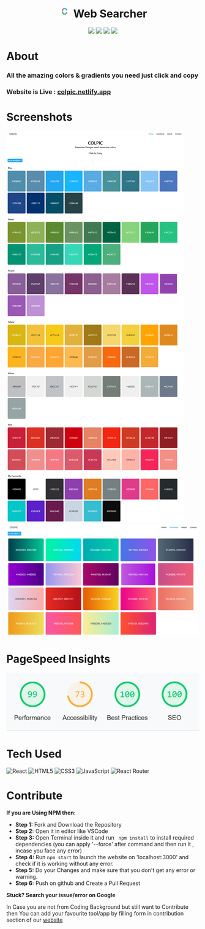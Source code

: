 <div align="center">
 <h1> <img src="./public/favicon/logo32.png" width="32px"> Web Searcher </h1>
 <img src="https://img.shields.io/github/package-json/v/pushkarydv/colpic?color=g&label=COLPIC">
 <img src="https://img.shields.io/npm/v/npm">
 <img src="https://img.shields.io/website?url=https%3A%2F%2Fcolpic.netlify.app">
 <img src="https://img.shields.io/github/languages/code-size/pushkarydv/colpic?logo=github">
</div>

# About

<h3>All the amazing colors & gradients you need just click and copy</h3>

### Website is Live : [colpic.netlify.app](https://colpic.netlify.app)

# Screenshots
![screenshot](https://raw.githubusercontent.com/pushkarydv/images/main/colpic-page1.png)
![screenshot](https://raw.githubusercontent.com/pushkarydv/images/main/colpic-page2.png)

# PageSpeed Insights

<img src="https://raw.githubusercontent.com/pushkarydv/images/main/colpic-insights.png">

# Tech Used

![React](https://img.shields.io/badge/react-%2320232a.svg?style=for-the-badge&logo=react&logoColor=%2361DAFB)
![HTML5](https://img.shields.io/badge/html5-%23E34F26.svg?style=for-the-badge&logo=html5&logoColor=white)
![CSS3](https://img.shields.io/badge/css3-%231572B6.svg?style=for-the-badge&logo=css3&logoColor=white)
![JavaScript](https://img.shields.io/badge/javascript-%23323330.svg?style=for-the-badge&logo=javascript&logoColor=%23F7DF1E)
![React Router](https://img.shields.io/badge/React_Router-CA4245?style=for-the-badge&logo=react-router&logoColor=white)

# Contribute

**If you are Using NPM then:**

- **Step 1:** Fork and Download the Repository
- **Step 2:** Open it in editor like VSCode
- **Step 3:** Open Terminal inside it and run ` npm install` to install required dependencies (you can apply '--force' after command and then run it , incase you face any error)
- **Step 4:** Run `npm start` to launch the website on 'localhost:3000' and check if it is working without any error.
- **Step 5:** Do your Changes and make sure that you don't get any error or warning.
- **Step 6:** Push on github and Create a Pull Request

**Stuck? Search your issue/error on Google**

In Case you are not from Coding Background but still want to Contribute then You can add your favourite tool/app by filling form in contribution section of our [website](https://colpic.netlify.app)
